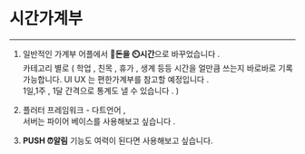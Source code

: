 # 시간가계부 
---

1. 일반적인 가계부 어플에서 **💸돈을 ⏲️시간**으로 바꾸었습니다 .<br>카테고리 별로 ( 학업 , 친목 , 휴가 , 생계 등등 시간을 얼만큼 쓰는지 바로바로 기록 가능합니다.
UI UX 는 편한가계부를 참고할 예정입니다 . <br>1일,1주 , 1달 간격으로 통계도 낼 수 있습니다 .  )

1. 플러터 프레임워크 - 다트언어 ,<br> 서버는 파이어 베이스를 사용해보고 싶습니다 . 

1. **PUSH ⏰알림** 기능도 여력이 된다면 사용해보고 싶습니다.  
